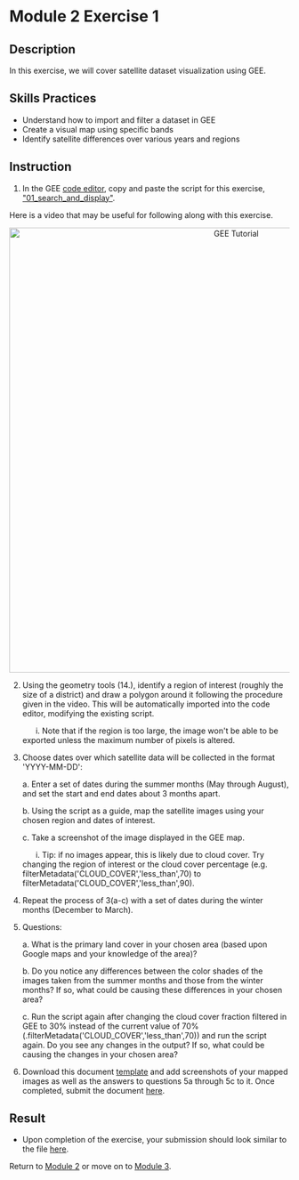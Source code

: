# Module 2 Exercise 1 
## Description
In this exercise, we will cover satellite dataset visualization using GEE.

## Skills Practices
* Understand how to import and filter a dataset in GEE
* Create a visual map using specific bands
* Identify satellite differences over various years and regions


## Instruction
1. In the GEE [code editor](https://code.earthengine.google.com/), copy and paste the script for this exercise, ["01_search_and_display"](https://github.com/ecodynlab/GALUP/wiki/Scripts).

Here is a video that may be useful for following along with this exercise.
<p align="center">
  <a href="https://mediasite.video.ufl.edu/Mediasite/Play/68693a462a914666807e47f992dedde11d" target="_blank" rel="noopener">
    <img src="https://user-images.githubusercontent.com/84922404/140551115-a0e9d6fa-ae4b-4357-99be-0a27b1901394.png" alt= "GEE Tutorial" width="800">
  </a>
</p>

2. Using the geometry tools (14.), identify a region of interest (roughly the size of a district) and draw a polygon around it following the procedure given in the video. This will be automatically imported into the code editor, modifying the existing script. 

    &nbsp;&nbsp;&nbsp;&nbsp;&nbsp;&nbsp;i. Note that if the region is too large, the image won't be able to be exported unless the maximum number of pixels is altered.
    
3. Choose dates over which satellite data will be collected in the format 'YYYY-MM-DD':

    a. Enter a set of dates during the summer months (May through August), and set the start and end dates about 3 months apart.
  
    b. Using the script as a guide, map the satellite images using your chosen region and dates of interest.
  
    c. Take a screenshot of the image displayed in the GEE map. 
    
    &nbsp;&nbsp;&nbsp;&nbsp;&nbsp;&nbsp;i. Tip: if no images appear, this is likely due to cloud cover. Try changing the region of interest or the cloud cover percentage (e.g. filterMetadata('CLOUD_COVER','less_than',70) to filterMetadata('CLOUD_COVER','less_than',90).
  
4. Repeat the process of 3(a-c) with a set of dates during the winter months (December to March). 
5. Questions: 

    a. What is the primary land cover in your chosen area (based upon Google maps and your knowledge of the area)?
    
    b. Do you notice any differences between the color shades of the images taken from the summer months and those from the winter months? If so, what could be causing these differences in your chosen area?
    
    c. Run the script again after changing the cloud cover fraction filtered in GEE to 30% instead of the current value of 70% (.filterMetadata('CLOUD_COVER','less_than',70)) and run the script again. Do you see any changes in the output? If so, what could be causing the changes in your chosen area?
    
    
6.  Download this document [template](https://github.com/ecodynlab/GALUP/files/7487735/WS2_M2E2_Submission.docx) and add screenshots of your mapped images as well as the answers to questions 5a through 5c to it. Once completed, submit the document <a href="https://github.com/ecodynlab/GALUP/issues/new?assignees=&labels=Exercises&template=assignment-submission.md&title=Add+your+name+and+the+module+number+for+submission" title="here">here</a>\.


## Result
* Upon completion of the exercise, your submission should look similar to the file [here](https://github.com/ecodynlab/GALUP/blob/main/Exercises/M2_E1.md).

</p>

Return to [Module 2](https://github.com/ecodynlab/GALUP/blob/main/Modules/Module%202.md) or move on to [Module 3](https://github.com/ecodynlab/GALUP/blob/main/Modules/Module%203.md).
